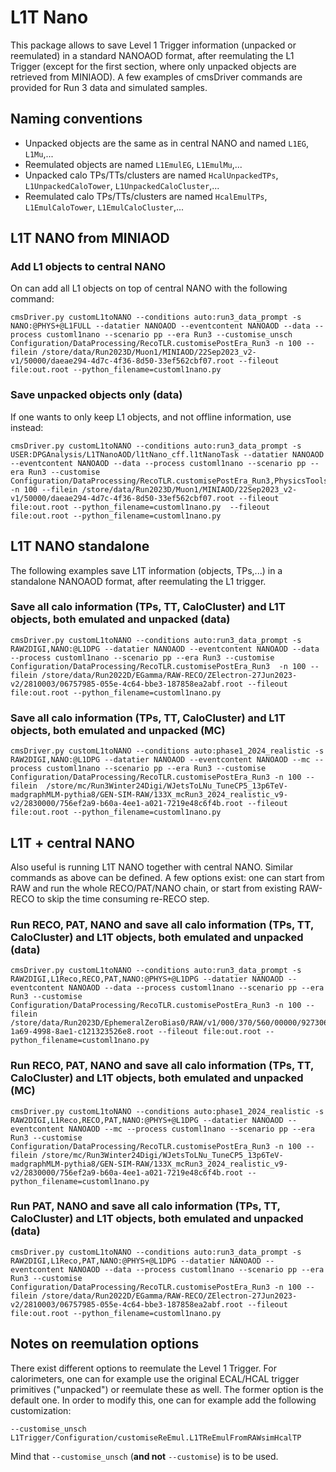 ﻿# L1T Nano

This package allows to save Level 1 Trigger information (unpacked or reemulated) in a standard NANOAOD format, after reemulating the L1 Trigger (except for the first section, where only unpacked objects are retrieved from MINIAOD). A few examples of cmsDriver commands are provided for Run 3 data and simulated samples. 

 ## Naming conventions
- Unpacked objects are the same as in central NANO and named `L1EG`, `L1Mu`,... 
- Reemulated objects are named `L1EmulEG`, `L1EmulMu`,...
- Unpacked calo TPs/TTs/clusters are named `HcalUnpackedTPs`, `L1UnpackedCaloTower`, `L1UnpackedCaloCluster`,...
- Reemulated calo TPs/TTs/clusters are named `HcalEmulTPs`, `L1EmulCaloTower`, `L1EmulCaloCluster`,...

## L1T NANO from MINIAOD 


### Add L1 objects to central NANO 
On can add all L1 objects on top of central NANO with the following command: 

    cmsDriver.py customL1toNANO --conditions auto:run3_data_prompt -s NANO:@PHYS+@L1FULL --datatier NANOAOD --eventcontent NANOAOD --data --process customl1nano --scenario pp --era Run3 --customise_unsch Configuration/DataProcessing/RecoTLR.customisePostEra_Run3 -n 100 --filein /store/data/Run2023D/Muon1/MINIAOD/22Sep2023_v2-v1/50000/daeae294-4d7c-4f36-8d50-33ef562cbf07.root --fileout file:out.root --python_filename=customl1nano.py 

### Save unpacked objects only (data) 
If one wants to only keep L1 objects, and not offline information, use instead: 

    cmsDriver.py customL1toNANO --conditions auto:run3_data_prompt -s USER:DPGAnalysis/L1TNanoAOD/l1tNano_cff.l1tNanoTask --datatier NANOAOD --eventcontent NANOAOD --data --process customl1nano --scenario pp --era Run3 --customise Configuration/DataProcessing/RecoTLR.customisePostEra_Run3,PhysicsTools/NanoAOD/l1trig_cff.nanoL1TrigObjCustomizeFull -n 100 --filein /store/data/Run2023D/Muon1/MINIAOD/22Sep2023_v2-v1/50000/daeae294-4d7c-4f36-8d50-33ef562cbf07.root --fileout file:out.root --python_filename=customl1nano.py  --fileout file:out.root --python_filename=customl1nano.py 


## L1T NANO standalone
The following examples save L1T information (objects, TPs,...) in a standalone NANOAOD format, after reemulating the L1 trigger. 

### Save all calo information (TPs, TT, CaloCluster) and L1T objects, both emulated and unpacked (data) 

    cmsDriver.py customL1toNANO --conditions auto:run3_data_prompt -s RAW2DIGI,NANO:@L1DPG --datatier NANOAOD --eventcontent NANOAOD --data --process customl1nano --scenario pp --era Run3 --customise Configuration/DataProcessing/RecoTLR.customisePostEra_Run3  -n 100 --filein /store/data/Run2022D/EGamma/RAW-RECO/ZElectron-27Jun2023-v2/2810003/06757985-055e-4c64-bbe3-187858ea2abf.root --fileout file:out.root --python_filename=customl1nano.py   

### Save all calo information (TPs, TT, CaloCluster) and L1T objects, both emulated and unpacked (MC) 

    cmsDriver.py customL1toNANO --conditions auto:phase1_2024_realistic -s RAW2DIGI,NANO:@L1DPG --datatier NANOAOD --eventcontent NANOAOD --mc --process customl1nano --scenario pp --era Run3 --customise Configuration/DataProcessing/RecoTLR.customisePostEra_Run3 -n 100 --filein  /store/mc/Run3Winter24Digi/WJetsToLNu_TuneCP5_13p6TeV-madgraphMLM-pythia8/GEN-SIM-RAW/133X_mcRun3_2024_realistic_v9-v2/2830000/756ef2a9-b60a-4ee1-a021-7219e48c6f4b.root --fileout file:out.root --python_filename=customl1nano.py  
 

## L1T  + central NANO
Also useful is running L1T NANO together with central NANO. Similar commands as above can be defined. A few options exist: one can start from RAW and run the whole RECO/PAT/NANO chain, or start from existing RAW-RECO to skip the time consuming re-RECO step. 
 
 ### Run RECO, PAT, NANO and save all calo information (TPs, TT, CaloCluster) and L1T objects, both emulated and unpacked (data) 

    cmsDriver.py customL1toNANO --conditions auto:run3_data_prompt -s RAW2DIGI,L1Reco,RECO,PAT,NANO:@PHYS+@L1DPG --datatier NANOAOD --eventcontent NANOAOD --data --process customl1nano --scenario pp --era Run3 --customise Configuration/DataProcessing/RecoTLR.customisePostEra_Run3 -n 100 --filein /store/data/Run2023D/EphemeralZeroBias0/RAW/v1/000/370/560/00000/9273062a-1a69-4998-8ae1-c121323526e8.root --fileout file:out.root --python_filename=customl1nano.py    

 
 ### Run RECO, PAT, NANO and save all calo information (TPs, TT, CaloCluster) and L1T objects, both emulated and unpacked (MC) 

    cmsDriver.py customL1toNANO --conditions auto:phase1_2024_realistic -s RAW2DIGI,L1Reco,RECO,PAT,NANO:@PHYS+@L1DPG --datatier NANOAOD --eventcontent NANOAOD --mc --process customl1nano --scenario pp --era Run3 --customise Configuration/DataProcessing/RecoTLR.customisePostEra_Run3 -n 100 --filein /store/mc/Run3Winter24Digi/WJetsToLNu_TuneCP5_13p6TeV-madgraphMLM-pythia8/GEN-SIM-RAW/133X_mcRun3_2024_realistic_v9-v2/2830000/756ef2a9-b60a-4ee1-a021-7219e48c6f4b.root --python_filename=customl1nano.py

 ### Run PAT, NANO and save all calo information (TPs, TT, CaloCluster) and L1T objects, both emulated and unpacked (data) 
 

    cmsDriver.py customL1toNANO --conditions auto:run3_data_prompt -s RAW2DIGI,L1Reco,PAT,NANO:@PHYS+@L1DPG --datatier NANOAOD --eventcontent NANOAOD --data --process customl1nano --scenario pp --era Run3 --customise Configuration/DataProcessing/RecoTLR.customisePostEra_Run3 -n 100 --filein /store/data/Run2022D/EGamma/RAW-RECO/ZElectron-27Jun2023-v2/2810003/06757985-055e-4c64-bbe3-187858ea2abf.root --fileout file:out.root --python_filename=customl1nano.py



## Notes on reemulation options
There exist different options to reemulate the Level 1 Trigger. For calorimeters, one can for example use the original ECAL/HCAL trigger primitives ("unpacked") or reemulate these as well. The former option is the default one. In order to modify this, one can for example add the following customization:

    --customise_unsch L1Trigger/Configuration/customiseReEmul.L1TReEmulFromRAWsimHcalTP
   
Mind that `--customise_unsch` (**and not** `--customise`) is to be used. 



